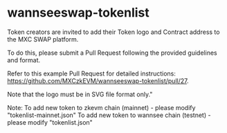 # wannseeswap-tokenlist


Token creators are invited to add their Token logo and Contract address to the MXC SWAP platform.


To do this, please submit a Pull Request following the provided guidelines and format. 

Refer to this example Pull Request for detailed instructions: https://github.com/MXCzkEVM/wannseeswap-tokenlist/pull/27. 

Note that the logo must be in SVG file format only."

Note:
To add new token to zkevm chain (mainnet) - please modify "tokenlist-mainnet.json"
To add new token to wannsee chain (testnet) - please modify "tokenlist.json"
